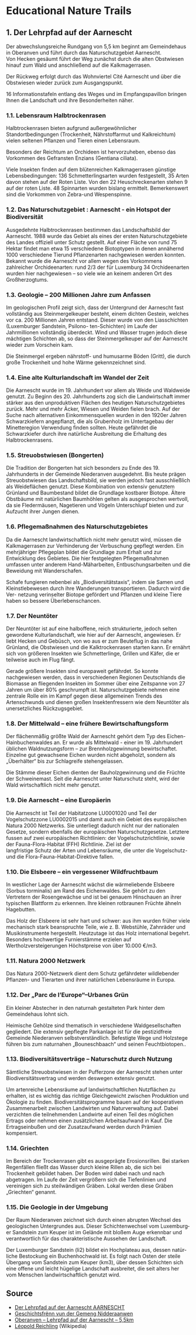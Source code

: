 # Educational Nature Trails

## 1. Der Lehrpfad auf der Aarnescht

Der abwechslungsreiche Rundgang von 5,5 km beginnt am Gemeindehaus in 
Oberanven und führt durch das Naturschutzgebiet Aarnescht.  
Von Hecken gesäumt führt der Weg zunächst durch die alten Obstwiesen  
hinauf zum Wald und anschließend auf die Kalkmagerrasen.  

Der Rückweg erfolgt durch das Wohnviertel Cité Aarnescht und über die Obstwiesen 
wieder zurück zum Ausgangspunkt.

16 Informationstafeln entlang des Weges und im Empfangspavillon bringen Ihnen die 
Landschaft und ihre Besonderheiten näher. 

### 1.1. Lebensraum Halbtrockenrasen 
 
Halbtrockenrasen bieten aufgrund außergewöhnlicher Standortbedingungen (Trockenheit, Nährstoffarmut und Kalkreichtum) vielen seltenen Pflanzen und Tieren einen Lebensraum.

Besonders der Reichtum an Orchideen ist hervorzuheben, ebenso das Vorkommen des Gefransten Enzians (Gentiana ciliata). 

Viele Insekten finden auf dem blütenreichen Kalkmagerrasen günstige Lebensbedingungen: 136 Schmetterlingsarten wurden festgestellt, 35 Arten davon stehen auf der Roten Liste. Von den 22 Heuschreckenarten stehen 9 auf der roten Liste. 48 Spinnarten wurden bislang ermittelt. Bemerkenswert sind die Vorkommen von Zebra-und Wespenspinne.  

### 1.2. Das Naturschutzgebiet : Aarnescht - ein Hotspot der Biodiversität

Ausgedehnte Halbtrockenrasen bestimmen das Landschaftsbild der Aarnescht. 1988 wurde das Gebiet als eines der ersten Naturschutzgebiete des Landes offiziell unter Schutz gestellt. Auf einer Fläche von rund 75 Hektar findet man etwa 15 verschiedene Biotoptypen in denen annähernd 1000 verschiedene Tierund Pflanzenarten nachgewiesen werden konnten. 
Bekannt wurde die Aarnescht vor allem wegen des Vorkommens zahlreicher Orchideenarten: rund 2/3 der für Luxemburg 34 Orchideenarten wurden hier nachgewiesen – so viele wie an keinem anderen Ort des Großherzogtums. 

### 1.3. Geologie – 200 Millionen Jahre zum Anfassen

Im geologischen Profil zeigt sich, dass der Untergrund der Aarnescht fast vollständig aus Steinmergelkeuper besteht, einem dichten Gestein, welches vor ca. 200 Millionen Jahren entstand. Dieser wurde von den Liasschichten (Luxemburger Sandstein, Psilono-
ten-Schichten) im Laufe der Jahrmillionen vollständig überdeckt. Wind und Wasser trugen jedoch diese mächtigen Schichten ab, so dass der Steinmergelkeuper auf der Aarnescht wieder zum Vorschein kam. 

Die Steinmergel ergeben nährstoff- und humusarme Böden (Gritt), die durch große Trockenheit und hohe Wärme gekennzeichnet sind.  


### 1.4. Eine alte Kulturlandschaft im Wandel der Zeit

Die Aarnescht wurde im 19. Jahrhundert vor allem als Weide und Waldweide genutzt. Zu Beginn des 20. Jahrhunderts zog sich die Landwirtschaft immer stärker aus den unproduktiven Flächen des heutigen Naturschutzgebietes zurück. Mehr und mehr Äcker, 
Wiesen und Weiden fielen brach. Auf der Suche nach alternativen Einkommensquellen wurden in den 1920er Jahren Schwarzkiefern angepflanzt, die als Grubenholz im Untertagebau der Minetteregion Verwendung finden sollten. Heute gefährdet die Schwarzkiefer durch ihre natürliche Ausbreitung die Erhaltung des Halbtrockenrasens.  

### 1.5. Streuobstwiesen (Bongerten) 

Die Tradition der Bongerten hat sich besonders zu Ende des 19. Jahrhunderts in der Gemeinde Niederanven ausgedehnt. Bis heute prägen Streuobstwiesen das Landschaftsbild, sie werden jedoch fast ausschließlich als Weideflächen genutzt. Diese Kombination von extensiv genutztem Grünland und Baumbestand bildet die Grundlage kostbarer Biotope. Ältere Obstbäume mit natürlichen Baumhöhlen gelten als ausgesprochen wertvoll, da sie Fledermäusen, Nagetieren und Vögeln Unterschlupf bieten und zur Aufzucht ihrer Jungen dienen. 

### 1.6. Pflegemaßnahmen des Naturschutzgebietes 

Da die Aarnescht landwirtschaftlich nicht mehr genutzt wird, müssen die Kalkmagerrasen zur Verhinderung der Verbuschung gepflegt werden. Ein mehrjähriger Pflegeplan bildet die Grundlage zum Erhalt und zur Entwicklung des Gebietes. Die hier festgelegten Pflegemaßnahmen umfassen unter anderem Hand-Mäharbeiten, Entbuschungsarbeiten und die 
Beweidung mit Wanderschafen. 

Schafe fungieren nebenbei als „Biodiversitätstaxis“, indem sie Samen und Kleinstlebewesen durch ihre Wanderungen transportieren. Dadurch wird die Ver-
netzung verinselter Biotope gefördert und Pflanzen und kleine Tiere haben so bessere Überlebenschancen. 

### 1.7. Der Neuntöter

Der Neuntöter ist auf eine halboffene, reich strukturierte, jedoch selten gewordene Kulturlandschaft, wie hier auf der Aarnescht, angewiesen. Er liebt Hecken 
und Gebüsch, von wo aus er zum Beuteflug in das nahe Grünland, die Obstwiesen und die Kalktrockenrasen starten kann. Er ernährt sich von größeren Insekten wie Schmetterlinge, Grillen und Käfer, die er teilweise auch im Flug fängt. 

Gerade größere Insekten sind europaweit gefährdet. So konnte nachgewiesen werden, dass in verschiedenen Regionen Deutschlands die Biomasse an fliegenden Insekten im Sommer über eine Zeitspanne von 27 Jahren um über 80% geschrumpft ist. Naturschutzgebiete nehmen eine zentrale Rolle ein im Kampf gegen diese allgemeinen Trends des Artenschwunds und dienen großen Insektenfressern wie dem Neuntöter als unersetzliches Rückzugsgebiet.


### 1.8. Der Mittelwald – eine frühere Bewirtschaftungsform

Der flächenmäßig größte Wald der Aarnescht gehört dem Typ des Eichen-Hainbuchenwaldes an. Er wurde als Mittelwald - einer im 19. Jahrhundert üblichen Waldnutzungsform – zur Brennholzgewinnung bewirtschaftet. Einzelne gut gewachsene Eichen wurden nicht abgeholzt, sondern als „Überhälter“ bis zur Schlagreife stehengelassen.  

Die Stämme dieser Eichen dienten der Bauholzgewinnung und die Früchte der Schweinemast. Seit die Aarnescht unter Naturschutz steht, wird der Wald wirtschaftlich nicht mehr genutzt. 

### 1.9. Die Aarnescht –  eine Europäerin

Die Aarnescht ist Teil der Habitatzone LU0001020 und Teil der Vogelschutzzone LU0002015 und damit auch ein Gebiet des europäischen Natura 2000 Netzwerks. 
Sie unterliegt dadurch nicht nur der nationalen Gesetze, sondern ebenfalls der europäischen Naturschutzgesetze. Letztere fussen auf zwei europäischen Richtlinien: der Vogelschutzrichtlinie, sowie der Fauna-Flora-Habitat (FFH) Richtlinie. Ziel ist der  
langfristige Schutz der Arten und Lebensräume, die unter die Vogelschutz- und die Flora-Fauna-Habitat-Direktive fallen. 


### 1.10. Die Elsbeere – ein vergessener Wildfruchtbaum

In westlicher Lage der Aarnescht wächst die wärmeliebende Elsbeere (Sorbus torminalis) am Rand des Eichenwaldes. Sie gehört zu den Vertretern der Rosengewächse und ist bei genauem Hinschauen an ihrer typischen Blattform zu erkennen. Ihre kleinen rotbraunen Früchte ähneln Hagebutten. 

Das Holz der Elsbeere ist sehr hart und schwer:  aus ihm wurden früher viele mechanisch stark beanspruchte Teile, wie z. B. Webstühle, Zahnräder und Musikinstrumente hergestellt. Heutzutage ist das Holz international begehrt. Besonders hochwertige Furnierstämme erzielen auf Wertholzversteigerungen Höchstpreise von über 10.000 €/m3. 

### 1.11. Natura 2000 Netzwerk

Das Natura 2000-Netzwerk dient dem Schutz gefährdeter wildlebender Pflanzen- und 
Tierarten und ihrer natürlichen Lebensräume in Europa.


### 1.12. Der „Parc de l’Europe“–Urbanes Grün

Ein kleiner Abstecher in den naturnah gestalteten Park hinter dem Gemeindehaus lohnt sich. 

Heimische Gehölze sind thematisch in verschiedene Waldgesellschaften gegliedert. Die extensiv gepflegte Parkanlage ist für die pestizidfreie Gemeinde Niederanven selbstverständlich. Befestigte Wege und Holzstege führen bis zum naturnahen „Bouneschbaach“ und seinen Feuchtbiotopen.. 


### 1.13.  Biodiversitätsverträge – Naturschutz durch Nutzung 

Sämtliche Streuobstwiesen in der Pufferzone der Aarnescht stehen unter Biodiversitätsvertrag und werden deswegen extensiv genutzt. 

Um artenreiche Lebensräume auf landwirtschaftlichen Nutzflächen zu erhalten, ist es wichtig das richtige Gleichgewicht zwischen Produktion und Ökologie zu finden. Biodiversitätsprogramme bauen auf der kooperativen Zusammenarbeit zwischen 
Landwirten und Naturverwaltung auf. Dabei  verzichten die teilnehmenden Landwirte auf einen Teil des möglichen Ertrags oder nehmen einen zusätzlichen Arbeitsaufwand in Kauf. Die Ertragseinbußen und der Zusatzaufwand werden durch Prämien kompensiert. 

### 1.14. Griechten

Im Bereich der Trockenrasen gibt es ausgeprägte Erosionsrillen. Bei starken Regenfällen fließt das Wasser durch kleine Rillen ab, die sich bei Trockenheit gebildet haben. Der Boden wird dabei nach und nach abgetragen. Im Laufe der Zeit vergrößern sich die Tiefenlinien und vereinigen sich zu steilwändigen Gräben. Lokal werden diese Gräben „Griechten“ genannt. 


### 1.15. Die Geologie in der Umgebung

Der Raum Nieder­an­ven zeich­net sich durch einen abrupten Wech­sel des geol­o­gis­chen Unter­grun­des aus. Dieser Schicht­en­wech­sel vom Lux­em­burg­er Sand­stein zum Keu­per ist im Gelände mit bloßem Auge erkennbar und ver­ant­wortlich für das charak­ter­is­tis­che Ausse­hen der Landschaft.

Der Lux­em­burg­er Sand­stein (li2) bildet ein Hoch­plateau aus, dessen natür­liche Bestock­ung ein Buchen­hochwald ist. Es fol­gt nach Osten der steile Über­gang vom Sand­stein zum Keu­per (km3), über dessen Schicht­en sich eine offene und leicht hügelige Land­schaft aus­bre­it­et, die seit alters her vom Men­schen land­wirtschaftlich genutzt wird.



## Source

- [Der Lehrpfad auf der Aarnescht AARNESCHT](https://environnement.public.lu/dam-assets/documents/publications/D%C3%A9pliant-Aarnescht-WEB.pdf)
- [Geschichtsfrënn vun der Gemeng Nidderaanwen](https://www.gfn.lu/der-rundweg-auf-der-aarnescht/)
- [Oberanven – Lehrpfad auf der Aarnescht – 5,5km](https://environnement.public.lu/dam-assets/documents/publications/D%C3%A9pliant-Aarnescht-WEB.pdf)
- [Léopold Reichling](https://en.wikipedia.org/wiki/L%C3%A9opold_Reichling) (Wikipedia)